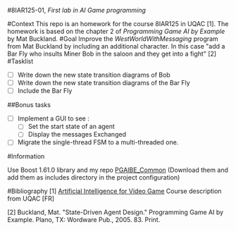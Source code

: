 #8IAR125-01, *First lab in AI Game programming*

#Context
This repo is an homework for the course 8IAR125 in UQAC [1].
The homework is based on the chapter 2 of *Programming Game AI by Example* by Mat Buckland.
#Goal
Improve the *WestWorldWithMessaging* program from Mat Buckland by including an additional character. In this case "add a Bar Fly who insults Miner Bob in the saloon and they get into a fight" [2]
#Tasklist
- [ ] Write down the new state transition diagrams of Bob
- [ ] Write down the new state transition diagrams of the Bar Fly
- [ ] Include the Bar Fly

##Bonus tasks
 - [ ] Implement a GUI to see :
	 - [ ] Set the start state of an agent
	 - [ ] Display the messages Exchanged
 - [ ]  Migrate the single-thread FSM to a multi-threaded one.
 
#Information

Use Boost 1.61.0 library and my repo [PGAIBE_Common](https://github.com/louis-bompart/PGAIBE_Common) (Download them and add them as includes directory in the project configuration)

#Bibliography
[1] [Artificial Intelligence for Video Game](http://cours.uqac.ca/8IAR125) Course description from UQAC [FR]

[2] Buckland, Mat. "State-Driven Agent Design." Programming Game AI by Example. Plano, TX: Wordware Pub., 2005. 83. Print.
